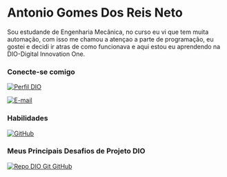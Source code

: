 # Antonio Gomes Dos Reis Neto

Sou estudande de Engenharia Mecânica, no curso eu vi que tem muita automação, com isso me chamou a atençao a parte de programação, eu gostei e decidi ir atras de como funcionava e aqui estou eu aprendendo na DIO-Digital Innovation One. 

### Conecte-se comigo

[![Perfil DIO](https://img.shields.io/badge/-Meu%20Perfil%20na%20DIO-30A3DC?style=for-the-badge)](https://web.dio.me/users/reisgomes222_1)

[![E-mail](https://img.shields.io/badge/-Email-000?style=for-the-badge&logo=microsoft-outlook&logoColor=E94D5F)](mailto:reisgomes222@outlook.com)


### Habilidades



[![GitHub](https://img.shields.io/badge/GitHub-000?style=for-the-badge&logo=github&logoColor=30A3DC)](https://github.com/Antonio953547)



### Meus Principais Desafios de Projeto DIO


[![Repo DIO Git GitHub](https://github-readme-stats.vercel.app/api/pin/?username=elidianaandrade&repo=dio-lab-open-source&bg_color=000&border_color=30A3DC&show_icons=true&icon_color=30A3DC&title_color=E94D5F&text_color=FFF)](https://github.com/Antonio953547/dio-lab-open-source)